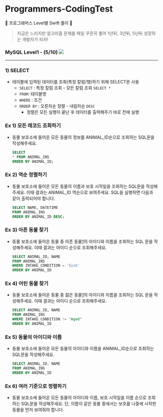 # Programmers-CodingTest

🐢 프로그래머스 Level별 Swift 풀이 🚀

>지금은 느리지만 알고리즘 문제를 매일 꾸준히 풀어 1년뒤, 3년뒤, 5년뒤 성장하는 개발자가 되자!



### MySQL Level1 - (5/10) ![](https://us-central1-progress-markdown.cloudfunctions.net/progress/50)

---

### 1) SELECT

- 테이블에 입력된 데이터를 조회(특정 칼럼/행)하기 위해 SELECT문 사용
  - `SELECT` : 특정 칼럼 조회 - 모든 칼럼 조회 `SELECT *`
  - `FROM`: 테이블명
  - `WHERE` : 조건
  - `ORDER BY` : 오른차순 정렬 - 내림차순  `DESC` 
    - 정렬은 모든 실행이 끝난 후 데이터를 출력해주기 바로 전에 실행



###  Ex 1) 모든 레코드 조회하기

- 동물 보호소에 들어온 모든 동물의 정보를 ANIMAL_ID순으로 조회하는 SQL문을 작성해주세요.

  ```sql
  SELECT 
  * FROM ANIMAL_INS
  ORDER BY ANIMAL_ID;
  ```




### Ex 2) 역순 정렬하기

- 동물 보호소에 들어온 모든 동물의 이름과 보호 시작일을 조회하는 SQL문을 작성해주세요. 이때 결과는 ANIMAL_ID 역순으로 보여주세요. SQL을 실행하면 다음과 같이 출력되어야 합니다.

  ```sql
  SELECT NAME, DATETIME
  FROM ANIMAL_INS
  ORDER BY ANIMAL_ID DESC;
  ```



### Ex 3) 아픈 동물 찾기

- 동물 보호소에 들어온 동물 중 아픈 동물[1](https://programmers.co.kr/learn/courses/30/lessons/59036#fn1)의 아이디와 이름을 조회하는 SQL 문을 작성해주세요. 이때 결과는 아이디 순으로 조회해주세요.

  ```sql
  SELECT ANIMAL_ID, NAME
  FROM ANIMAL_INS
  WHERE INTAKE_CONDITION = 'Sick' 
  ORDER BY ANIMAL_ID
  ```



### Ex 4) 어린 동물 찾기

- 동물 보호소에 들어온 동물 중 젊은 동물[1](https://programmers.co.kr/learn/courses/30/lessons/59037#fn1)의 아이디와 이름을 조회하는 SQL 문을 작성해주세요. 이때 결과는 아이디 순으로 조회해주세요.

  ```sql
  SELECT ANIMAL_ID, NAME
  FROM ANIMAL_INS
  WHERE INTAKE_CONDITION != "Aged"
  ORDER BY ANIMAL_ID
  ```



### Ex 5) 동물의 아이디와 이름

- 동물 보호소에 들어온 모든 동물의 아이디와 이름을 ANIMAL_ID순으로 조회하는 SQL문을 작성해주세요.

  ```sql
  SELECT ANIMAL_ID, NAME
  FROM ANIMAL_INS
  ORDER BY ANIMAL_ID
  ```



### Ex 6) 여러 기준으로 정렬하기 

- 동물 보호소에 들어온 모든 동물의 아이디와 이름, 보호 시작일을 이름 순으로 조회하는 SQL문을 작성해주세요. 단, 이름이 같은 동물 중에서는 보호를 나중에 시작한 동물을 먼저 보여줘야 합니다.

  ```sql
  
  ```

